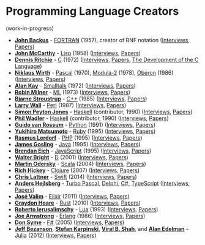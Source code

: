 # Programming Language Creators

(work-in-progress)

- **[John Backus](https://en.wikipedia.org/wiki/John_Backus)** - [FORTRAN](https://en.wikipedia.org/wiki/Fortran) (1957), creator of BNF notation ([Interviews](https://www.google.com/search?q=John+Backus+fortran+interview), [Papers](https://scholar.google.com/scholar?q=John+Backus+fortran+design+decisions))
- **[John McCarthy](https://en.wikipedia.org/wiki/John_McCarthy_(computer_scientist))** - [Lisp](https://en.wikipedia.org/wiki/Lisp_(programming_language)) (1958) ([Interviews](https://www.google.com/search?q=John+McCarthy+lisp+interview), [Papers](https://scholar.google.com/scholar?q=John+McCarthy+lisp+design+recursive+functions))
- **[Dennis Ritchie](https://en.wikipedia.org/wiki/Dennis_Ritchie)** - [C](https://en.wikipedia.org/wiki/C_(programming_language)) (1972) ([Interviews](https://www.google.com/search?q=Dennis+Ritchie+C+language+interview), [Papers](https://scholar.google.com/scholar?q=Dennis+Ritchie+C+language+design+development), [The Development of the C Language](https://www.bell-labs.com/usr/dmr/www/chist.html))
- **[Niklaus Wirth](https://en.wikipedia.org/wiki/Niklaus_Wirth)** - [Pascal](https://en.wikipedia.org/wiki/Pascal_(programming_language)) (1970), [Modula-2](https://en.wikipedia.org/wiki/Modula-2) (1978), [Oberon](https://en.wikipedia.org/wiki/Oberon_(programming_language)) (1986) ([Interviews](https://www.google.com/search?q=Niklaus+Wirth+Pascal+interview), [Papers](https://scholar.google.com/scholar?q=Niklaus+Wirth+Pascal+language+design))
- **[Alan Kay](https://en.wikipedia.org/wiki/Alan_Kay)** - [Smalltalk](https://en.wikipedia.org/wiki/Smalltalk) (1972) ([Interviews](https://www.google.com/search?q=Alan+Kay+Smalltalk+interview), [Papers](https://scholar.google.com/scholar?q=Alan+Kay+Smalltalk+design+object+oriented))
- **[Robin Milner](https://en.wikipedia.org/wiki/Robin_Milner)** - [ML](https://en.wikipedia.org/wiki/ML_(programming_language)) (1973) ([Interviews](https://www.google.com/search?q=Robin+Milner+ML+interview), [Papers](https://scholar.google.com/scholar?q=Robin+Milner+ML+language+design))
- **[Bjarne Stroustrup](https://en.wikipedia.org/wiki/Bjarne_Stroustrup)** - [C++](https://en.wikipedia.org/wiki/C%2B%2B) (1985) ([Interviews](https://www.google.com/search?q=Bjarne+Stroustrup+C%2B%2B+interview), [Papers](https://scholar.google.com/scholar?q=Bjarne+Stroustrup+C%2B%2B+design+evolution))
- **[Larry Wall](https://en.wikipedia.org/wiki/Larry_Wall)** - [Perl](https://en.wikipedia.org/wiki/Perl) (1987) ([Interviews](https://www.google.com/search?q=Larry+Wall+Perl+interview), [Papers](https://scholar.google.com/scholar?q=Larry+Wall+Perl+language+design))
- **[Simon Peyton Jones](https://en.wikipedia.org/wiki/Simon_Peyton_Jones)** - [Haskell](https://en.wikipedia.org/wiki/Haskell_(programming_language)) (contributor, 1990) ([Interviews](https://www.google.com/search?q=Simon+Peyton+Jones+Haskell+interview), [Papers](https://scholar.google.com/scholar?q=Simon+Peyton+Jones+Haskell+design))
- **[Phil Wadler](https://en.wikipedia.org/wiki/Philip_Wadler)** - [Haskell](https://en.wikipedia.org/wiki/Haskell_(programming_language)) (contributor, 1990) ([Interviews](https://www.google.com/search?q=Phil+Wadler+Haskell+interview), [Papers](https://scholar.google.com/scholar?q=Phil+Wadler+Haskell+design))
- **[Guido van Rossum](https://en.wikipedia.org/wiki/Guido_van_Rossum)** - [Python](https://en.wikipedia.org/wiki/Python_(programming_language)) (1991) ([Interviews](https://www.google.com/search?q=Guido+van+Rossum+Python+interview), [Papers](https://scholar.google.com/scholar?q=Guido+van+Rossum+Python+design+decisions))
- **[Yukihiro Matsumoto](https://en.wikipedia.org/wiki/Yukihiro_Matsumoto)** - [Ruby](https://en.wikipedia.org/wiki/Ruby_(programming_language)) (1995) ([Interviews](https://www.google.com/search?q=Yukihiro+Matsumoto+Ruby+interview), [Papers](https://scholar.google.com/scholar?q=Yukihiro+Matsumoto+Ruby+language+design))
- **[Rasmus Lerdorf](https://en.wikipedia.org/wiki/Rasmus_Lerdorf)** - [PHP](https://en.wikipedia.org/wiki/PHP) (1995) ([Interviews](https://www.google.com/search?q=Rasmus+Lerdorf+PHP+interview), [Papers](https://scholar.google.com/scholar?q=Rasmus+Lerdorf+PHP+design+decisions))
- **[James Gosling](https://en.wikipedia.org/wiki/James_Gosling)** - [Java](https://en.wikipedia.org/wiki/Java_(programming_language)) (1995) ([Interviews](https://www.google.com/search?q=James+Gosling+Java+interview), [Papers](https://scholar.google.com/scholar?q=James+Gosling+Java+language+design))
- **[Brendan Eich](https://en.wikipedia.org/wiki/Brendan_Eich)** - [JavaScript](https://en.wikipedia.org/wiki/JavaScript) (1995) ([Interviews](https://www.google.com/search?q=Brendan+Eich+JavaScript+interview), [Papers](https://scholar.google.com/scholar?q=Brendan+Eich+JavaScript+design+decisions))
- **[Walter Bright](https://en.wikipedia.org/wiki/Walter_Bright)** - [D](https://en.wikipedia.org/wiki/D_(programming_language)) (2001) ([Interviews](https://www.google.com/search?q=Walter+Bright+D+language+interview), [Papers](https://scholar.google.com/scholar?q=Walter+Bright+D+language+design))
- **[Martin Odersky](https://en.wikipedia.org/wiki/Martin_Odersky)** - [Scala](https://en.wikipedia.org/wiki/Scala_(programming_language)) (2004) ([Interviews](https://www.google.com/search?q=Martin+Odersky+Scala+interview), [Papers](https://scholar.google.com/scholar?q=Martin+Odersky+Scala+design+type+system))
- **[Rich Hickey](https://en.wikipedia.org/wiki/Rich_Hickey)** - [Clojure](https://en.wikipedia.org/wiki/Clojure) (2007) ([Interviews](https://www.google.com/search?q=Rich+Hickey+Clojure+interview), [Papers](https://scholar.google.com/scholar?q=Rich+Hickey+Clojure+design+decisions))
- **[Chris Lattner](https://en.wikipedia.org/wiki/Chris_Lattner)** - [Swift](https://en.wikipedia.org/wiki/Swift_(programming_language)) (2014) ([Interviews](https://www.google.com/search?q=Chris+Lattner+Swift+interview), [Papers](https://scholar.google.com/scholar?q=Chris+Lattner+Swift+language+design))
- **[Anders Hejlsberg](https://en.wikipedia.org/wiki/Anders_Hejlsberg)** - [Turbo Pascal](https://en.wikipedia.org/wiki/Turbo_Pascal), [Delphi](https://en.wikipedia.org/wiki/Delphi_(software)), [C#](https://en.wikipedia.org/wiki/C_Sharp_(programming_language)), [TypeScript](https://en.wikipedia.org/wiki/TypeScript) ([Interviews](https://www.google.com/search?q=Anders+Hejlsberg+TypeScript+C%23+interview), [Papers](https://scholar.google.com/scholar?q=Anders+Hejlsberg+C%23+TypeScript+design))
- **[José Valim](https://en.wikipedia.org/wiki/José_Valim)** - [Elixir](https://en.wikipedia.org/wiki/Elixir_(programming_language)) (2011) ([Interviews](https://www.google.com/search?q=José+Valim+Elixir+interview), [Papers](https://scholar.google.com/scholar?q=José+Valim+Elixir+design+decisions))
- **[Graydon Hoare](https://en.wikipedia.org/wiki/Graydon_Hoare)** - [Rust](https://en.wikipedia.org/wiki/Rust_(programming_language)) (2010) ([Interviews](https://www.google.com/search?q=Graydon+Hoare+Rust+interview), [Papers](https://scholar.google.com/scholar?q=Graydon+Hoare+Rust+language+design))
- **[Roberto Ierusalimschy](https://en.wikipedia.org/wiki/Roberto_Ierusalimschy)** - [Lua](https://en.wikipedia.org/wiki/Lua_(programming_language)) (1993) ([Interviews](https://www.google.com/search?q=Roberto+Ierusalimschy+Lua+interview), [Papers](https://scholar.google.com/scholar?q=Roberto+Ierusalimschy+Lua+design+decisions))
- **[Joe Armstrong](https://en.wikipedia.org/wiki/Joe_Armstrong_(programmer))** - [Erlang](https://en.wikipedia.org/wiki/Erlang_(programming_language)) (1986) ([Interviews](https://www.google.com/search?q=Joe+Armstrong+Erlang+interview), [Papers](https://scholar.google.com/scholar?q=Joe+Armstrong+Erlang+design+decisions))
- **[Don Syme](https://en.wikipedia.org/wiki/Don_Syme)** - [F#](https://en.wikipedia.org/wiki/F_Sharp_(programming_language)) (2005) ([Interviews](https://www.google.com/search?q=Don+Syme+F%23+interview), [Papers](https://scholar.google.com/scholar?q=Don+Syme+F%23+design+decisions))
- **[Jeff Bezanson](https://en.wikipedia.org/wiki/Jeff_Bezanson)**, **[Stefan Karpinski](https://en.wikipedia.org/wiki/Stefan_Karpinski)**, **[Viral B. Shah](https://en.wikipedia.org/wiki/Viral_B._Shah)**, and **[Alan Edelman](https://en.wikipedia.org/wiki/Alan_Edelman)** - [Julia](https://en.wikipedia.org/wiki/Julia_(programming_language)) (2012) ([Interviews](https://www.google.com/search?q=Julia+language+creators+interview), [Papers](https://scholar.google.com/scholar?q=Julia+language+design+decisions))
